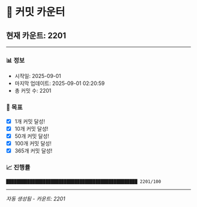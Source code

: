 # 🔢 커밋 카운터

## 현재 카운트: 2201

---

### 📊 정보
- 시작일: 2025-09-01
- 마지막 업데이트: 2025-09-01 02:20:59
- 총 커밋 수: 2201

### 🎯 목표
- [x] 1개 커밋 달성!
- [x] 10개 커밋 달성!
- [x] 50개 커밋 달성!
- [x] 100개 커밋 달성!
- [x] 365개 커밋 달성!

### 📈 진행률
```
██████████████████████████████████████████████████ 2201/100
```

---
*자동 생성됨 - 카운트: 2201*
